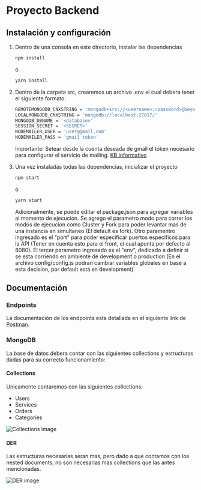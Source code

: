 # Proyecto Backend

## Instalación y configuración

1. Dentro de una consola en este directorio, instalar las dependencias

    ```bash
    npm install
    ```
    ó
    ```bash
    yarn install
    ```

2. Dentro de la carpeta src, crearemos un archivo .env el cual debera tener el siguiente formato:

    ```bash
    REMOTEMONGODB_CNXSTRING = 'mongodb+srv://<username>:<password>@beyondthebasics.abcde.mongodb.net/'
    LOCALMONGODB_CNXSTRING = 'mongodb://localhost:27017/'
    MONGODB_DBNAME = '<database>'
    SESSION_SECRET = '<SECRET>'
    NODEMAILER_USER = 'user@gmail.com'
    NODEMAILER_PASS = 'gmail token'
    ```

    Importante: Setear desde la cuenta deseada de gmail el token necesario para configurar el servicio de mailing. [KB informativo](https://nodemailer.com/usage/using-gmail/)


3. Una vez instaladas todas las dependencias, inicializar el proyecto 

    ```bash
    npm start
    ```
    ó
    ```bash
    yarn start
    ```

    Adicionalmente, se puede editar el package.json para agregar variables al momento de ejecucion. Se agrego el parametro modo para correr los modos de ejecucion como Cluster y Fork para poder levantar mas de una instancia en simultaneo (El default es fork). Otro paramentro ingresado es el "port" para poder especificar puertos especificos para la API (Tener en cuenta esto para el front, el cual apunta por defecto al 8080). El tercer parametro ingresado es el "env", dedicado a definir si se esta corriendo en ambiente de development o production (En el archivo config/config.js podran cambiar variables globales en base a esta decision, por default está en development).

## Documentación

### Endpoints

La documentación de los endpoints esta detallada en el siguiente link de [Postman](https://documenter.getpostman.com/view/30943389/2s9YXe8PrP).


### MongoDB

La base de datos debera contar con las siguientes collections y estructuras dadas para su correcto funcionamiento:

#### Collections

Unicamente contaremos con las siguientes collections:

- Users
- Services
- Orders
- Categories

![Collections image](collections.png)

#### DER

Las estructuras necesarias seran mas, pero dado a que contamos con los nested documents, no son necesarias mas collections que las antes mencionadas.

![DER image](der.png)
